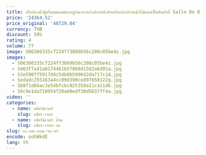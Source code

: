 ```yaml
---
title: เก็บห้องน้ําตู้ครีมลมผสมแบบบูรณาการอ่างล้างหน้าอัจฉริยะอ่างล้างหน้าไม้แคบเป็นสินค้าที่ Salle De Bain
price: '24364.52'
price_original: '48729.04'
currency: THB
discount: 50%
rating: 4
volume: 77
image: S06306335c7224f73889b56c208c05be4z.jpg
images:
  - S06306335c7224f73889b56c208c05be4z.jpg
  - S463f7a41a6174461b5f868d1582a6d91a.jpg
  - S3e590ff5917d4c5db0b5996d2da717c1A.jpg
  - Sedadc255163a4cc09d390ce897658122q.jpg
  - Sb8f1d66ac3e54bfcbc025358a11ca11db.jpg
  - S9c9e1da710954f20a60edf30d5637ff4a.jpg
video: ''
categories:
  - name: เฟอร์นิเจอร์
    slug: เฟอร-เจอร
  - name: เฟอร์นิเจอร์ บ้าน
    slug: เฟอร-เจอร-าน
slug: เก-บห-องน-าต-คร
encode: oohWkdE
lang: th
---
```

  